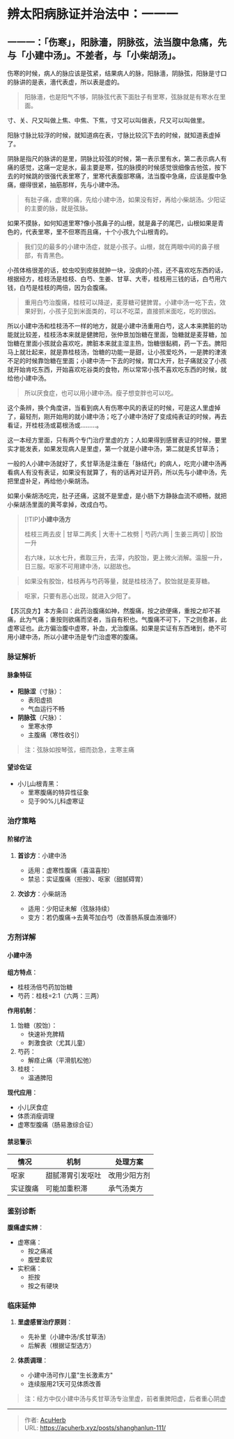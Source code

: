 # 辨太阳病脉证并治法中：一一一


## 一一一：「伤寒」，阳脉濇，阴脉弦，法当腹中急痛，先与「小建中汤」。不差者，与「小柴胡汤」。

<!--more-->

伤寒的时候，病人的脉应该是弦紧，结果病人的脉，阳脉濇，阴脉弦，阳脉是寸口的脉讲的是表，濇代表虚，所以表是虚的。

> 阳脉濇，也是阳气不够，阴脉弦代表下面肚子有里寒，弦脉就是有寒水在里面。

寸、关、尺又叫做上焦、中焦、下焦，寸又可以叫做表，尺又可以叫做里。

阳脉寸脉比较浮的时候，就知道病在表，寸脉比较沉下去的时候，就知道表虚掉了。

阴脉是指尺的脉讲的是里，阴脉比较弦的时候，第一表示里有水，第二表示病人有痛的感觉，这痛一定是水，最主要是寒，弦的脉摸的时候感觉很细像吉他弦，按下去的时候跳的很强代表里寒了，里寒代表腹部寒痛，法当腹中急痛，应该是腹中急痛，绷得很紧，抽筋那样，先与小建中汤。

> 有肚子痛，虚寒的痛，先给小建中汤，如果没有好，再给小柴胡汤。少阳证的主要的脉，就是弦脉。

如果不摸脉，如何知道里寒?像小孩鼻子的山根，就是鼻子的尾巴，山根如果是青色的，代表里寒，里不但寒而且痛，十个小孩九个山根青的。

> 我们见的最多的小建中汤症，就是小孩子。山根，就在两眼中间的鼻子根部，有青黑色。

小孩体格很差的话，蚊虫咬到皮肤就肿一块，没病的小孩，还不喜欢吃东西的话，根据经方，桂枝汤是桂枝、白芍、生姜、甘草、大枣，桂枝用三钱的话，白芍用六钱，白芍是桂枝的两倍，因为会腹痛。

> 重用白芍治腹痛，桂枝可以降逆，麦芽糖可健脾胃。小建中汤一吃下去，效果好到，小孩子见到米面类的，可以不吃菜，直接抓米面吃，吃的很凶。

所以小建中汤和桂枝汤不一样的地方，就是小建中汤重用白芍，这人本来脾脏的功能就比较差，桂枝汤本来就是健脾阳，张仲景加饴糖在里面，饴糖就是麦芽糖，加饴糖在里面小孩就会喜欢吃，脾脏本来就主湿主热，饴糖很黏稠，药一下去。脾阳马上就壮起来，就是靠桂枝汤，饴糖的功能一是甜，让小孩爱吃外，一是脾的津液不足的时候靠饴糖在里面；小建中汤一下去的时候，胃口大开，肚子痛就没了小孩就开始肯吃东西，开始喜欢吃谷类的食物，所以常常小孩不喜欢吃东西的时候，就给他小建中汤。

> 所以厌食症，也可以用小建中汤。瘦子想变胖也可以吃。

这个条辨，换个角度讲，当看到病人有伤寒中风的表证的时候，可是这人里虚掉了，最轻剂，刚开始用的就小建中汤；吃了小建中汤好了变成纯表证的时候，再去看证，开桂枝汤或葛根汤或………。

这一本经方里面，只有两个专门治疗里虚的方；人如果得到感冒表证的时候，要里实才能发表，如果发现病人是里虚，第一个就是小建中汤，第二就是炙甘草汤；

一般的人小建中汤就好了，炙甘草汤是注重在「脉结代」的病人，吃完小建中汤再看病人有没有表证，如果没有就算了，有的话再对证开药，所以先与小建中汤，先把里虚补足，再给他小柴胡汤。

如果小柴胡汤吃完，肚子还痛，这就不是里虚，是小肠下方静脉血流不顺畅，就把小柴胡汤里面的黄芩拿掉，改成白芍。

> [!TIP]**小建中汤方**
>
> 桂枝三两去皮 | 甘草二两炙 | 大枣十二枚劈 | 芍药六两 | 生姜三两切 | 胶饴一升
>
> 右六味，以水七升，煮取三升，去滓，内胶饴，更上微火消解。温服一升，日三服。呕家不可用建中汤，以甜故也。

> 如果没有胶饴，桂枝再与芍药等量，就是桂枝汤了。胶饴就是麦芽糖。

> 呕家，只要有恶心出现，就进入少阳了。

【苏沉良方】本方条曰：此药治腹痛如神，然腹痛，按之欲便痛，重按之却不甚痛，此为气痛；重按则欲痛而坚者，当自有积也。气腹痛不可下，下之则愈甚，此虚寒证也。此方偏治腹中虚寒，补血，尤治腹痛。如果是实证有东西堵到，绝不可用小建中汤，所以小建中汤是专门治虚寒的腹痛。

### 脉证解析
#### 脉象特征
- **阳脉涩**（寸脉）：
  - 表阳虚损
  - 气血运行不畅
- **阴脉弦**（尺脉）：
  - 里寒水停
  - 主腹痛（寒性收引）

> 注：弦脉如按琴弦，细而劲急，主寒主痛

#### 望诊佐证
- 小儿山根青黑：
  - 里寒腹痛的特异性征象
  - 见于90%儿科虚寒证

### 治疗策略
#### 阶梯疗法
1. **首诊方**：小建中汤
   - 适用：虚寒性腹痛（喜温喜按）
   - 禁忌：实证腹痛（拒按）、呕家（甜腻碍胃）

2. **次诊方**：小柴胡汤
   - 适用：少阳证未解（弦脉持续）
   - 变方：若仍腹痛→去黄芩加白芍（改善肠系膜血液循环）

### 方剂详解
#### 小建中汤
**组方特点**：
- 桂枝汤倍芍药加饴糖
- 芍药：桂枝=2:1（六两：三两）

**作用机制**：
1. 饴糖（胶饴）：
   - 快速补充脾精
   - 刺激食欲（尤其儿童）
2. 芍药：
   - 解痉止痛（平滑肌松弛）
3. 桂枝：
   - 温通脾阳

**现代应用**：
- 小儿厌食症
- 体质消瘦调理
- 虚寒型腹痛（肠易激综合征）

#### 禁忌警示
| 情况        | 机制                     | 处理方案         |
|------------|--------------------------|------------------|
| 呕家       | 甜腻滞胃引发呕吐         | 改用少阳方剂     |
| 实证腹痛   | 可能加重积滞             | 承气汤类方       |

### 鉴别诊断
**腹痛虚实辨**：
- 虚寒痛：
  - 按之痛减
  - 腹壁柔软
- 实积痛：
  - 拒按
  - 按之有硬块

### 临床延伸
1. **里虚感冒治疗原则**：
   - 先补里（小建中汤/炙甘草汤）
   - 后解表（根据证型选方）

2. **体质调理**：
   - 小建中汤可作儿童"生长激素方"
   - 连续服用21天可见体质改善

> 注：经方中仅小建中汤与炙甘草汤专治里虚，前者重脾阳虚，后者重心阴虚

---

> 作者: [AcuHerb](https://acuherb.xyz)  
> URL: https://acuherb.xyz/posts/shanghanlun-111/  

